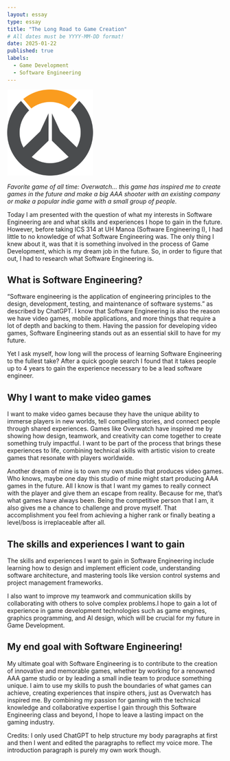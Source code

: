 ```yaml
---
layout: essay
type: essay
title: "The Long Road to Game Creation"
# All dates must be YYYY-MM-DD format!
date: 2025-01-22
published: true
labels:
  - Game Development
  - Software Engineering
---
```


<img width="200px" class="rounded float-start pe-4" src="../img/Overwatch_circle_logo.svg.png">

*Favorite game of all time: Overwatch… this game has inspired me to create games in the future and make a big AAA shooter with an existing company or make a popular indie game with a small group of people.*

Today I am presented with the question of what my interests in Software Engineering are and what skills and experiences I hope to gain in the future. However, before taking ICS 314 at UH Manoa (Software Engineering I), I had little to no knowledge of what Software Engineering was.
The only thing I knew about it, was that it is something involved in the process of Game Development, which is my dream job in the future. So, in order to figure that out, I had to research what Software Engineering is.

## What is Software Engineering?

“Software engineering is the application of engineering principles to the design, development, testing, and maintenance of software systems.” as described by ChatGPT. 
I know that Software Engineering is also the reason we have video games, mobile applications, and more things that require a lot of depth and backing to them. Having the passion for developing video games, Software Engineering stands out as an essential skill to have for my future. 

Yet I ask myself, how long will the process of learning Software Engineering to the fullest take? After a quick google search I found that it takes people up to 4 years to gain the experience necessary to be a lead software engineer.

## Why I want to make video games

I want to make video games because they have the unique ability to immerse players in new worlds, tell compelling stories, and connect people through shared experiences. Games like Overwatch have inspired me by showing how design, teamwork, and creativity can come together to create something truly impactful. I want to be part of the process that brings these experiences to life, combining technical skills with artistic vision to create games that resonate with players worldwide.

Another dream of mine is to own my own studio that produces video games. Who knows, maybe one day this studio of mine might start producing AAA games in the future. All I know is that I want my games to really connect with the player and give them an escape from reality. Because for me, that’s what games have always been. Being the competitive person that I am, it also gives me a chance to challenge and prove myself. That accomplishment you feel from achieving a higher rank or finally beating a level/boss is irreplaceable after all.


## The skills and experiences I want to gain

The skills and experiences I want to gain in Software Engineering include learning how to design and implement efficient code, understanding software architecture, and mastering tools like version control systems and project management frameworks.

I also want to improve my teamwork and communication skills by collaborating with others to solve complex problems.I hope to gain a lot of experience in game development technologies such as game engines, graphics programming, and AI design, which will be crucial for my future in Game Development.

## My end goal with Software Engineering!

My ultimate goal with Software Engineering is to contribute to the creation of innovative and memorable games, whether by working for a renowned AAA game studio or by leading a small indie team to produce something unique. I aim to use my skills to push the boundaries of what games can achieve, creating experiences that inspire others, just as Overwatch has inspired me. By combining my passion for gaming with the technical knowledge and collaborative expertise I gain through this Software Engineering class and beyond, I hope to leave a lasting impact on the gaming industry.

Credits:
I only used ChatGPT to help structure my body paragraphs at first and then I went and edited the paragraphs to reflect my voice more. The introduction paragraph is purely my own work though.
